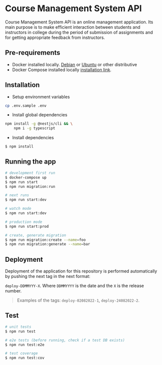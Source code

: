 # Course Management System API

Course Management System API is an online management application. Its main purpose is to make efficient interaction
between students and instructors in college during the period of submission of assignments and for getting appropriate
feedback from instructors.

## Pre-requirements

- Docker installed locally. [Debian](https://docs.docker.com/engine/install/debian/)
  or [Ubuntu](https://docs.docker.com/engine/install/ubuntu/) or other distributive
- Docker Compose installed locally [installation link](https://docs.docker.com/compose/install/).

## Installation

- Setup environment variables

```sh
cp .env.sample .env
```

- Install global dependencies

```sh
npm install -g @nestjs/cli && \
    npm i -g typescript
```

- Install dependencies

```bash
$ npm install
```

## Running the app

```bash
# development first run
$ docker-compose up
$ npm run start
$ npm run migration:run 

# next runs
$ npm run start:dev

# watch mode
$ npm run start:dev

# production mode
$ npm run start:prod

# create, generate migration
$ npm run migration:create --name=foo
$ npm run migration:generate --name=bar
```

## Deployment
Deployment of the application for this repository is performed automatically by pushing the next tag in the next format:

`deploy-DDMMYYY-X`. Where `DDMMYYYY` is the date and the `X` is the release number.
> Examples of the tags: `deploy-02082022-1`, `deploy-24082022-2`.
>
## Test

```bash
# unit tests
$ npm run test

# e2e tests (before running, check if a test DB exists)
$ npm run test:e2e

# test coverage
$ npm run test:cov
```
